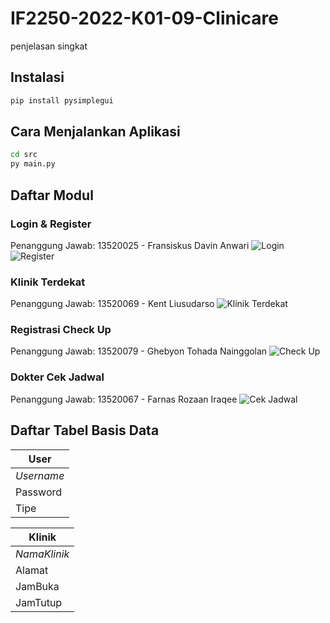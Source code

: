 # IF2250-2022-K01-09-Clinicare

penjelasan singkat

## Instalasi

```sh
pip install pysimplegui
```

## Cara Menjalankan Aplikasi

```sh
cd src
py main.py
```

## Daftar Modul

### Login & Register

Penanggung Jawab: 13520025 - Fransiskus Davin Anwari
![Login](/doc/)
![Register](/doc/)

### Klinik Terdekat

Penanggung Jawab: 13520069 - Kent Liusudarso
![Klinik Terdekat](/doc/)

### Registrasi Check Up

Penanggung Jawab: 13520079 - Ghebyon Tohada Nainggolan
![Check Up](/doc/)

### Dokter Cek Jadwal

Penanggung Jawab: 13520067 - Farnas Rozaan Iraqee
![Cek Jadwal](/doc/)

## Daftar Tabel Basis Data

| User       |
| ---------- |
| _Username_ |
| Password   |
| Tipe       |

| Klinik       |
| ------------ |
| _NamaKlinik_ |
| Alamat       |
| JamBuka      |
| JamTutup     |
